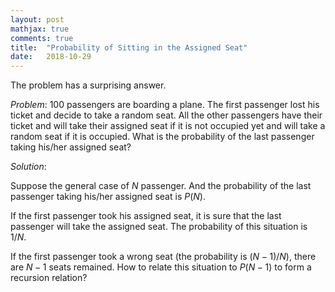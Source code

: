 ```yaml
---
layout: post
mathjax: true
comments: true
title:  "Probability of Sitting in the Assigned Seat"
date:   2018-10-29
---
```


The problem has a surprising answer.

*Problem*: 100 passengers are boarding a plane. The first passenger lost his ticket and decide to take a random seat. All the other passengers have their ticket and will take their assigned seat if it is not occupied yet and will take a random seat if it is occupied. What is the probability of the last passenger taking his/her assigned seat?

*Solution*:

Suppose the general case of $N$ passenger. And the probability of the last passenger taking his/her assigned seat is $P(N)$.

If the first passenger took his assigned seat, it is sure that the last passenger will take the assigned seat. The probability of this situation is $1/N$.

If the first passenger took a wrong seat (the probability is $(N-1)/N$), there are $N-1$ seats remained. How to relate this situation to $P(N-1)$ to form a recursion relation?

